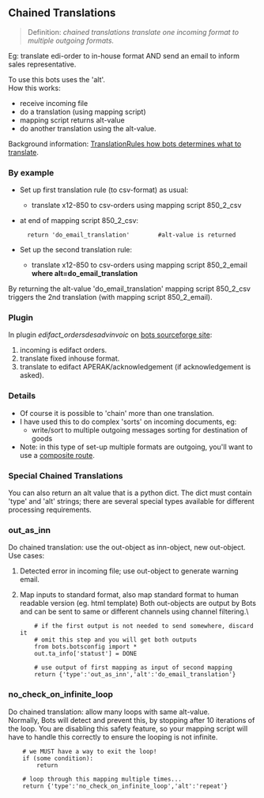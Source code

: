 ## Chained Translations

> Definition: _chained translations
translate one incoming format to multiple outgoing formats._ 

Eg: translate edi-order to in-house format AND send an email to inform sales
representative.  

To use this bots uses the 'alt'.  
How this works:

-   receive incoming file
-   do a translation (using mapping script)
-   mapping script returns alt-value
-   do another translation using the alt-value.
    
Background information: [TranslationRules how bots determines what
to translate](.md).

### By example

-   Set up first translation rule (to csv-format) as usual:
    -   translate x12-850 to csv-orders using mapping script
        850\_2\_csv
-   at end of mapping script 850\_2\_csv:

          return 'do_email_translation'        #alt-value is returned

-   Set up the second translation rule:
    -   translate x12-850 to csv-orders using mapping script
        850\_2\_email **where alt=do\_email\_translation**

By returning the alt-value 'do\_email\_translation' mapping script
850\_2\_csv triggers the 2nd translation (with mapping script
850\_2\_email).

### Plugin

In plugin *edifact\_ordersdesadvinvoic* on [bots sourceforge
site](http://sourceforge.net/projects/bots/files/plugins/):

1. 	incoming is edifact orders.
2.  translate fixed inhouse format.
3.  translate to edifact APERAK/acknowledgement (if acknowledgement is
    asked).

### Details

-   Of course it is possible to 'chain' more than one translation.
-   I have used this to do complex 'sorts' on incoming documents, eg:
    -   write/sort to multiple outgoing messages sorting for destination
        of goods
-   Note: in this type of set-up multiple formats are outgoing, you'll
    want to use a [composite route](RoutesComposite.md).


### Special Chained Translations

You can also return an alt value that is a python dict. The dict must
contain 'type' and 'alt' strings; there are several special types
available for different processing requirements.


### out\_as\_inn

Do chained translation: use the out-object as inn-object, new
out-object.  
Use cases:

1.  Detected error in incoming file; use out-object to generate warning
    email.
2.  Map inputs to standard format, also map standard format to human
    readable version (eg. html template)
    Both out-objects are output by Bots and can be sent to same or
    different channels using channel filtering.\

            # if the first output is not needed to send somewhere, discard it
            # omit this step and you will get both outputs
            from bots.botsconfig import *
            out.ta_info['statust'] = DONE

            # use output of first mapping as input of second mapping
            return {'type':'out_as_inn','alt':'do_email_translation'}


### no\_check\_on\_infinite\_loop

Do chained translation: allow many loops with same alt-value.  
Normally, Bots will detect and prevent this, by stopping after 10
iterations of the loop. You are disabling this safety feature, so your
mapping script will have to handle this correctly to ensure the looping
is not infinite.  

        # we MUST have a way to exit the loop!
        if (some condition):
            return

        # loop through this mapping multiple times...
        return {'type':'no_check_on_infinite_loop','alt':'repeat'}
